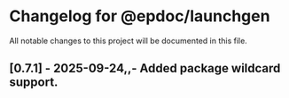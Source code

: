 # Changelog for @epdoc/launchgen

All notable changes to this project will be documented in this file.

## [0.7.1] - 2025-09-24,,- Added package wildcard support.
